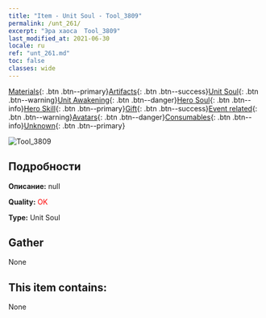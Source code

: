 ```yaml
---
title: "Item - Unit Soul - Tool_3809"
permalink: /unt_261/
excerpt: "Эра хаоса  Tool_3809"
last_modified_at: 2021-06-30
locale: ru
ref: "unt_261.md"
toc: false
classes: wide
---
```

 [Materials](/ItemsRU/){: .btn .btn--primary}[Artifacts](/ItemsRU/Artifacts/){: .btn .btn--success}[Unit Soul](/ItemsRU/UnitSoul/){: .btn .btn--warning}[Unit Awakening](/ItemsRU/UnitAwakening/){: .btn .btn--danger}[Hero Soul](/ItemsRU/HeroSoul/){: .btn .btn--info}[Hero Skill](/ItemsRU/HeroSkill/){: .btn .btn--primary}[Gift](/ItemsRU/Gift/){: .btn .btn--success}[Event related](/ItemsRU/Events/){: .btn .btn--warning}[Avatars](/ItemsRU/Avatars/){: .btn .btn--danger}[Consumables](/ItemsRU/Consumables/){: .btn .btn--info}[Unknown](/ItemsRU/Unknown/){: .btn .btn--primary}

 ![Tool_3809](/images/u/ti_baihu.jpg)

## Подробности
 **Описание:** null

 **Quality:** <span style="color: #FF0000">OK</span>

 **Type:** Unit Soul

## Gather

  None

## This item contains:

  None

